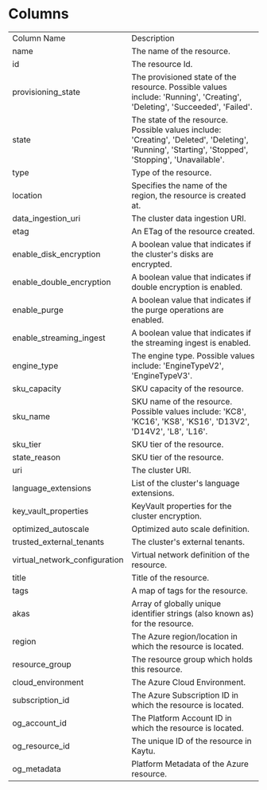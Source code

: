 # Columns  

<table>
	<tr><td>Column Name</td><td>Description</td></tr>
	<tr><td>name</td><td>The name of the resource.</td></tr>
	<tr><td>id</td><td>The resource Id.</td></tr>
	<tr><td>provisioning_state</td><td>The provisioned state of the resource. Possible values include: &#39;Running&#39;, &#39;Creating&#39;, &#39;Deleting&#39;, &#39;Succeeded&#39;, &#39;Failed&#39;.</td></tr>
	<tr><td>state</td><td>The state of the resource. Possible values include: &#39;Creating&#39;, &#39;Deleted&#39;, &#39;Deleting&#39;, &#39;Running&#39;, &#39;Starting&#39;, &#39;Stopped&#39;, &#39;Stopping&#39;, &#39;Unavailable&#39;.</td></tr>
	<tr><td>type</td><td>Type of the resource.</td></tr>
	<tr><td>location</td><td>Specifies the name of the region, the resource is created at.</td></tr>
	<tr><td>data_ingestion_uri</td><td>The cluster data ingestion URI.</td></tr>
	<tr><td>etag</td><td>An ETag of the resource created.</td></tr>
	<tr><td>enable_disk_encryption</td><td>A boolean value that indicates if the cluster&#39;s disks are encrypted.</td></tr>
	<tr><td>enable_double_encryption</td><td>A boolean value that indicates if double encryption is enabled.</td></tr>
	<tr><td>enable_purge</td><td>A boolean value that indicates if the purge operations are enabled.</td></tr>
	<tr><td>enable_streaming_ingest</td><td>A boolean value that indicates if the streaming ingest is enabled.</td></tr>
	<tr><td>engine_type</td><td>The engine type. Possible values include: &#39;EngineTypeV2&#39;, &#39;EngineTypeV3&#39;.</td></tr>
	<tr><td>sku_capacity</td><td>SKU capacity of the resource.</td></tr>
	<tr><td>sku_name</td><td>SKU name of the resource. Possible values include: &#39;KC8&#39;, &#39;KC16&#39;, &#39;KS8&#39;, &#39;KS16&#39;, &#39;D13V2&#39;, &#39;D14V2&#39;, &#39;L8&#39;, &#39;L16&#39;.</td></tr>
	<tr><td>sku_tier</td><td>SKU tier of the resource.</td></tr>
	<tr><td>state_reason</td><td>SKU tier of the resource.</td></tr>
	<tr><td>uri</td><td>The cluster URI.</td></tr>
	<tr><td>language_extensions</td><td>List of the cluster&#39;s language extensions.</td></tr>
	<tr><td>key_vault_properties</td><td>KeyVault properties for the cluster encryption.</td></tr>
	<tr><td>optimized_autoscale</td><td>Optimized auto scale definition.</td></tr>
	<tr><td>trusted_external_tenants</td><td>The cluster&#39;s external tenants.</td></tr>
	<tr><td>virtual_network_configuration</td><td>Virtual network definition of the resource.</td></tr>
	<tr><td>title</td><td>Title of the resource.</td></tr>
	<tr><td>tags</td><td>A map of tags for the resource.</td></tr>
	<tr><td>akas</td><td>Array of globally unique identifier strings (also known as) for the resource.</td></tr>
	<tr><td>region</td><td>The Azure region/location in which the resource is located.</td></tr>
	<tr><td>resource_group</td><td>The resource group which holds this resource.</td></tr>
	<tr><td>cloud_environment</td><td>The Azure Cloud Environment.</td></tr>
	<tr><td>subscription_id</td><td>The Azure Subscription ID in which the resource is located.</td></tr>
	<tr><td>og_account_id</td><td>The Platform Account ID in which the resource is located.</td></tr>
	<tr><td>og_resource_id</td><td>The unique ID of the resource in Kaytu.</td></tr>
	<tr><td>og_metadata</td><td>Platform Metadata of the Azure resource.</td></tr>
</table>
